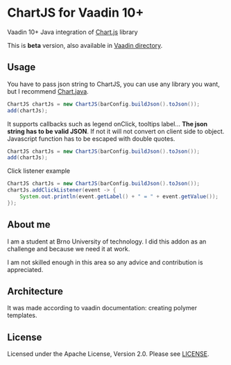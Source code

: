 # ChartJS for Vaadin 10+

Vaadin 10+ Java integration of [Chart.js](https://github.com/chartjs/Chart.js) library

This is **beta** version, also available in [Vaadin directory](https://vaadin.com/directory/component/chartjs).

## Usage
You have to pass json string to ChartJS, you can use any library you want, but I recommend [Chart.java](https://github.com/mdewilde/chart).

```java
ChartJS chartJs = new ChartJS(barConfig.buildJson().toJson());
add(chartJs);
```

It supports callbacks such as legend onClick, tooltips label... 
**The json string has to be valid JSON**. If not it will not convert on client side to object.
Javascript function has to be escaped with double quotes.
```java
ChartJS chartJs = new ChartJS(barConfig.buildJson().toJson());
add(chartJs);
```

Click listener example
```java
ChartJS chartJs = new ChartJS(barConfig.buildJson().toJson());
chartJs.addClickListener(event -> {
    System.out.println(event.getLabel() + " = " + event.getValue());
});
```

## About me
I am a student at Brno University of technology.
I did this addon as an challenge and because we need it at work.

I am not skilled enough in this area so any advice and contribution is appreciated.

## Architecture
It was made according to vaadin documentation: creating polymer templates.

## License
Licensed under the Apache License, Version 2.0. Please see [LICENSE](https://github.com/syndybat/Chartjs-for-vaadin-10/blob/master/LICENSE).